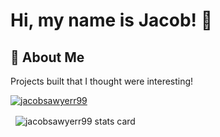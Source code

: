 # Hi, my name is Jacob! 👋
## 🚀 About Me

Projects built that I thought were interesting!
    
<p align="left">
<a href="https://github.com/ryo-ma/github-profile-trophy">
<img src="https://github-profile-trophy.vercel.app/?username=jacobsawyerr99" alt="jacobsawyerr99" />
</a>
</p>
<p>&nbsp;
<img align="center" src="https://github-readme-stats.vercel.app/api?username=jacobsawyerr99&show_icons=true&theme=default&title_color=000000&text_color=000000&bg_color=ffffff&hide_border=true" alt="jacobsawyerr99 stats card" /></p>
